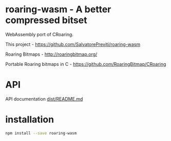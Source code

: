# roaring-wasm - A better compressed bitset

WebAssembly port of CRoaring.

This project - https://github.com/SalvatorePreviti/roaring-wasm

Roaring Bitmaps - <http://roaringbitmap.org/>

Portable Roaring bitmaps in C - <https://github.com/RoaringBitmap/CRoaring>

# API

API documentation [dist/README.md](dist/README.md)

# installation

```sh
npm install --save roaring-wasm
```
